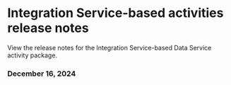 ﻿# Integration Service-based activities release notes

View the release notes for the Integration Service-based Data Service activity package.

### December 16, 2024




